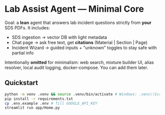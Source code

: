 # Lab Assist Agent — Minimal Core


Goal: a **lean** agent that answers lab incident questions strictly from **your** SDS PDFs. It includes:
- SDS ingestion → vector DB with light metadata
- Chat page → ask free text, get **citations** (Material | Section | Page)
- Incident Wizard → guided inputs + "unknown" toggles to stay safe with partial info


Intentionally **omitted** for minimalism: web search, mixture builder UI, alias resolver, local audit logging, docker-compose. You can add them later.


## Quickstart
```bash
python -m venv .venv && source .venv/bin/activate # Windows: .venv\\Scripts\\activate
pip install -r requirements.txt
cp .env.example .env # fill GOOGLE_API_KEY
streamlit run app/Home.py